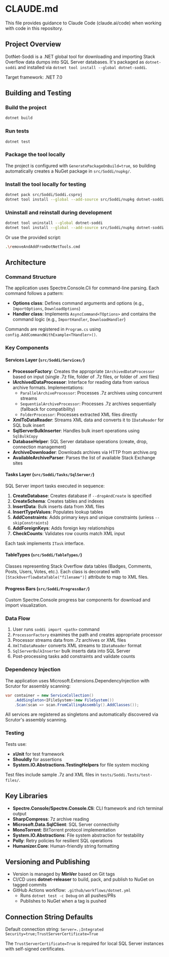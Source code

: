 # CLAUDE.md

This file provides guidance to Claude Code (claude.ai/code) when working with code in this repository.

## Project Overview

DotNet-Soddi is a .NET global tool for downloading and importing Stack Overflow data dumps into SQL Server databases. It's packaged as `dotnet-soddi` and installed via `dotnet tool install --global dotnet-soddi`.

Target framework: .NET 7.0

## Building and Testing

### Build the project
```bash
dotnet build
```

### Run tests
```bash
dotnet test
```

### Package the tool locally
The project is configured with `GeneratePackageOnBuild=true`, so building automatically creates a NuGet package in `src/Soddi/nupkg/`.

### Install the tool locally for testing
```bash
dotnet pack src/Soddi/Soddi.csproj
dotnet tool install --global --add-source src/Soddi/nupkg dotnet-soddi
```

### Uninstall and reinstall during development
```bash
dotnet tool uninstall --global dotnet-soddi
dotnet tool install --global --add-source src/Soddi/nupkg dotnet-soddi
```

Or use the provided script:
```bash
.\removeAndAddFromDotNetTools.cmd
```

## Architecture

### Command Structure
The application uses Spectre.Console.Cli for command-line parsing. Each command follows a pattern:
- **Options class**: Defines command arguments and options (e.g., `ImportOptions`, `DownloadOptions`)
- **Handler class**: Implements `AsyncCommand<TOptions>` and contains the command logic (e.g., `ImportHandler`, `DownloadHandler`)

Commands are registered in `Program.cs` using `config.AddCommandWithExample<THandler>()`.

### Key Components

#### Services Layer (`src/Soddi/Services/`)
- **ProcessorFactory**: Creates the appropriate `IArchivedDataProcessor` based on input (single .7z file, folder of .7z files, or folder of .xml files)
- **IArchivedDataProcessor**: Interface for reading data from various archive formats. Implementations:
  - `ParallelArchiveProcessor`: Processes .7z archives using concurrent streams
  - `SequentialArchiveProcessor`: Processes .7z archives sequentially (fallback for compatibility)
  - `FolderProcessor`: Processes extracted XML files directly
- **XmlToDataReader**: Streams XML data and converts it to `IDataReader` for SQL bulk insert
- **SqlServerBulkInserter**: Handles bulk insert operations using `SqlBulkCopy`
- **DatabaseHelper**: SQL Server database operations (create, drop, connection management)
- **ArchiveDownloader**: Downloads archives via HTTP from archive.org
- **AvailableArchiveParser**: Parses the list of available Stack Exchange sites

#### Tasks Layer (`src/Soddi/Tasks/SqlServer/`)
SQL Server import tasks executed in sequence:
1. **CreateDatabase**: Creates database if `--dropAndCreate` is specified
2. **CreateSchema**: Creates tables and indexes
3. **InsertData**: Bulk inserts data from XML files
4. **InsertTypeValues**: Populates lookup tables
5. **AddConstraints**: Adds primary keys and unique constraints (unless `--skipConstraints`)
6. **AddForeignKeys**: Adds foreign key relationships
7. **CheckCounts**: Validates row counts match XML input

Each task implements `ITask` interface.

#### TableTypes (`src/Soddi/TableTypes/`)
Classes representing Stack Overflow data tables (Badges, Comments, Posts, Users, Votes, etc.). Each class is decorated with `[StackOverflowDataTable("filename")]` attribute to map to XML files.

#### Progress Bars (`src/Soddi/ProgressBar/`)
Custom Spectre.Console progress bar components for download and import visualization.

### Data Flow

1. User runs `soddi import <path>` command
2. `ProcessorFactory` examines the path and creates appropriate processor
3. Processor streams data from .7z archives or XML files
4. `XmlToDataReader` converts XML streams to `IDataReader` format
5. `SqlServerBulkInserter` bulk inserts data into SQL Server
6. Post-processing tasks add constraints and validate counts

### Dependency Injection

The application uses Microsoft.Extensions.DependencyInjection with Scrutor for assembly scanning:
```csharp
var container = new ServiceCollection()
    .AddSingleton<IFileSystem>(new FileSystem())
    .Scan(scan => scan.FromCallingAssembly().AddClasses());
```

All services are registered as singletons and automatically discovered via Scrutor's assembly scanning.

### Testing

Tests use:
- **xUnit** for test framework
- **Shouldly** for assertions
- **System.IO.Abstractions.TestingHelpers** for file system mocking

Test files include sample .7z and XML files in `tests/Soddi.Tests/test-files/`.

## Key Libraries

- **Spectre.Console/Spectre.Console.Cli**: CLI framework and rich terminal output
- **SharpCompress**: 7z archive reading
- **Microsoft.Data.SqlClient**: SQL Server connectivity
- **MonoTorrent**: BitTorrent protocol implementation
- **System.IO.Abstractions**: File system abstraction for testability
- **Polly**: Retry policies for resilient SQL operations
- **Humanizer.Core**: Human-friendly string formatting

## Versioning and Publishing

- Version is managed by **MinVer** based on Git tags
- CI/CD uses **dotnet-releaser** to build, pack, and publish to NuGet on tagged commits
- GitHub Actions workflow: `.github/workflows/dotnet.yml`
  - Runs `dotnet test -c Debug` on all pushes/PRs
  - Publishes to NuGet when a tag is pushed

## Connection String Defaults

Default connection string: `Server=.;Integrated Security=true;TrustServerCertificate=True`

The `TrustServerCertificate=True` is required for local SQL Server instances with self-signed certificates.
